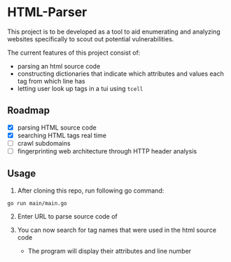 HTML-Parser
===========
This project is to be developed as a tool to aid enumerating and analyzing websites specifically to scout out potential vulnerabilities.

The current features of this project consist of:
- parsing an html source code
- constructing dictionaries that indicate which attributes and values each tag from which line has
- letting user look up tags in a tui using `tcell`

Roadmap
-------
- [x] parsing HTML source code
- [x] searching HTML tags real time
- [ ] crawl subdomains
- [ ] fingerprinting web architecture through HTTP header analysis

Usage
-----
1. After cloning this repo, run following go command:
```console
go run main/main.go
```

2. Enter URL to parse source code of

3. You can now search for tag names that were used in the html source code
    - The program will display their attributes and line number
